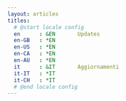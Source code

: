 ```yaml
---
layout: articles
titles:
  # @start locale config
  en      : &EN       Updates
  en-GB   : *EN
  en-US   : *EN
  en-CA   : *EN
  en-AU   : *EN
  it      : &IT       Aggiornamenti
  it-IT   : *IT
  it-CH   : *IT
  # @end locale config
---
```

